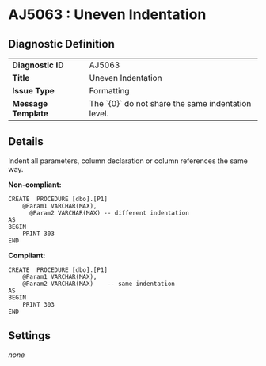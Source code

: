 # AJ5063 : Uneven Indentation

## Diagnostic Definition

<table>
  <tr>
    <td class="header"><b>Diagnostic ID</b></td>
    <td>AJ5063</td>
  </tr>
  <tr>
    <td class="header"><b>Title</b></td>
    <td>Uneven Indentation</td>
  </tr>
  <tr>
    <td class="header"><b>Issue Type</b></td>
    <td>Formatting</td>
  </tr>
  <tr>
    <td class="header"><b>Message Template</b></td>
    <td>The `{0}` do not share the same indentation level.</td>
  </tr>
  
</table>

## Details

Indent all parameters, column declaration or column references the same way.

**Non-compliant:**

```tsql
CREATE  PROCEDURE [dbo].[P1]
    @Param1 VARCHAR(MAX),
      @Param2 VARCHAR(MAX) -- different indentation
AS
BEGIN
    PRINT 303
END
```

**Compliant:**

```tsql
CREATE  PROCEDURE [dbo].[P1]
    @Param1 VARCHAR(MAX),
    @Param2 VARCHAR(MAX)    -- same indentation
AS
BEGIN
    PRINT 303
END
```


## Settings

*none*

